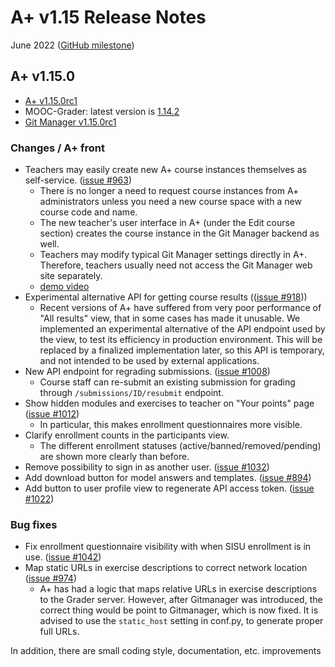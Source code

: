 # A+ v1.15 Release Notes

June 2022 ([GitHub milestone](https://github.com/apluslms/a-plus/milestone/11?closed=1))

## A+ v1.15.0

* [A+ v1.15.0rc1](https://github.com/apluslms/a-plus/releases/tag/v1.15.0rc1)
* MOOC-Grader: latest version is [1.14.2](https://github.com/apluslms/mooc-grader/releases/tag/v1.14.2)
* [Git Manager v1.15.0rc1](https://github.com/apluslms/gitmanager/releases/tag/v1.15.0rc1)

### Changes / A+ front

* Teachers may easily create new A+ course instances themselves as self-service. ([issue #963](https://github.com/apluslms/a-plus/issues/963))
  - There is no longer a need to request course instances from A+ administrators
    unless you need a new course space with a new course code and name.
  - The new teacher's user interface in A+ (under the Edit course section) creates
    the course instance in the Git Manager backend as well.
  - Teachers may modify typical Git Manager settings directly in A+.
    Therefore, teachers usually need not access the Git Manager web site separately.
  - [demo video](https://aalto.cloud.panopto.eu/Panopto/Pages/Viewer.aspx?id=c65fa197-d82a-4732-9503-ae710064f733)
* Experimental alternative API for getting course results (([issue #918](https://github.com/apluslms/a-plus/issues/918)))
  - Recent versions of A+ have suffered from very poor performance of "All results" view, that in some cases has
    made it unusable. We implemented an experimental alternative of the API endpoint used by the view, to test its efficiency in production environment. This will be replaced by a finalized implementation later, so this
    API is temporary, and not intended to be used by external applications.
* New API endpoint for regrading submissions. ([issue #1008](https://github.com/apluslms/a-plus/issues/1008))
  - Course staff can re-submit an existing submission for grading through `/submissions/ID/resubmit` endpoint.
* Show hidden modules and exercises to teacher on "Your points" page ([issue #1012](https://github.com/apluslms/a-plus/issues/1012))
  - In particular, this makes enrollment questionnaires more visible.
* Clarify enrollment counts in the participants view.
  - The different enrollment statuses (active/banned/removed/pending) are shown more clearly than before.
* Remove possibility to sign in as another user. ([issue #1032](https://github.com/apluslms/a-plus/issues/1032))
* Add download button for model answers and templates. ([issue #894](https://github.com/apluslms/a-plus/issues/894))
* Add button to user profile view to regenerate API access token. ([issue #1022](https://github.com/apluslms/a-plus/issues/1022))

### Bug fixes

* Fix enrollment questionnaire visibility with when SISU enrollment is in use. ([issue #1042](https://github.com/apluslms/a-plus/issues/1042))
* Map static URLs in exercise descriptions to correct network location ([issue #974](https://github.com/apluslms/a-plus/issues/974))
  - A+ has had a logic that maps relative URLs in exercise descriptions to the Grader server. However,
    after Gitmanager was introduced, the correct thing would be point to Gitmanager, which is now fixed.
    It is advised to use the `static_host` setting in conf.py, to generate proper full URLs. 

In addition, there are small coding style, documentation, etc. improvements
